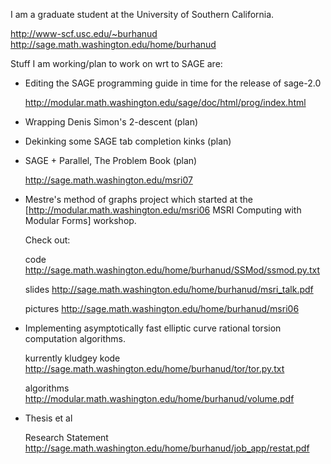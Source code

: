 I am a graduate student at the University of Southern California. 

  http://www-scf.usc.edu/~burhanud   http://sage.math.washington.edu/home/burhanud


Stuff I am working/plan to work on wrt to SAGE are:


* Editing the SAGE programming guide in time for the release of sage-2.0

  http://modular.math.washington.edu/sage/doc/html/prog/index.html

* Wrapping Denis Simon's 2-descent (plan)

* Dekinking some SAGE tab completion kinks (plan)

* SAGE + Parallel, The Problem Book (plan)
  
  http://sage.math.washington.edu/msri07

* Mestre's method of graphs project which started at the  [http://modular.math.washington.edu/msri06 MSRI Computing with Modular Forms] workshop. 

  Check out: 

    code http://sage.math.washington.edu/home/burhanud/SSMod/ssmod.py.txt

    slides http://sage.math.washington.edu/home/burhanud/msri_talk.pdf 

    pictures http://sage.math.washington.edu/home/burhanud/msri06 

* Implementing asymptotically fast elliptic curve rational torsion computation algorithms. 

  kurrently kludgey kode http://sage.math.washington.edu/home/burhanud/tor/tor.py.txt

  algorithms http://modular.math.washington.edu/home/burhanud/volume.pdf

* Thesis et al 

  Research Statement http://sage.math.washington.edu/home/burhanud/job_app/restat.pdf
